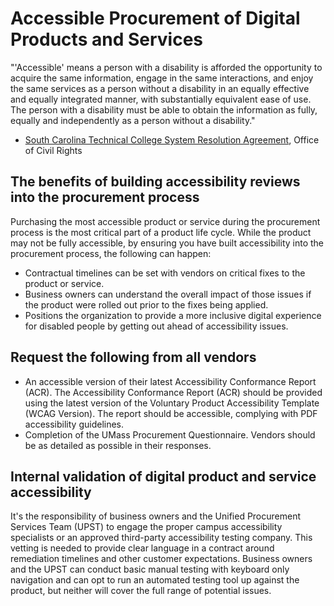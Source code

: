 # Accessible Procurement of Digital Products and Services

"'Accessible' means a person with a disability is afforded the opportunity to acquire the same information, engage in the same interactions, and enjoy the same services as a person without a disability in an equally effective and equally integrated manner, with substantially equivalent ease of use. The person with a disability must be able to obtain the information as fully, equally and independently as a person without a disability."
- [South Carolina Technical College System Resolution Agreement](https://www.umassp.edu/inclusive-by-design/creating-inclusive-digital-experience/accessible-procurement-digital-products), Office of Civil Rights

## The benefits of building accessibility reviews into the procurement process

Purchasing the most accessible product or service during the procurement process is the most critical part of a product life cycle. While the product may not be fully accessible, by ensuring you have built accessibility into the procurement process, the following can happen:

- Contractual timelines can be set with vendors on critical fixes to the product or service.
- Business owners can understand the overall impact of those issues if the product were rolled out prior to the fixes being applied.
- Positions the organization to provide a more inclusive digital experience for disabled people by getting out ahead of accessibility issues.

## Request the following from all vendors

- An accessible version of their latest Accessibility Conformance Report (ACR). The Accessibility Conformance Report (ACR) should be provided using the latest version of the Voluntary Product Accessibility Template (WCAG Version). The report should be accessible, complying with PDF accessibility guidelines. 
- Completion of the UMass Procurement Questionnaire. Vendors should be as detailed as possible in their responses. 

## Internal validation of digital product and service accessibility

It's the responsibility of business owners and the Unified Procurement Services Team (UPST) to engage the proper campus accessibility specialists or an approved third-party accessibility testing company. This vetting is needed to provide clear language in a contract around remediation timelines and other customer expectations. Business owners and the UPST can conduct basic manual testing with keyboard only navigation and can opt to run an automated testing tool up against the product, but neither will cover the full range of potential issues.
